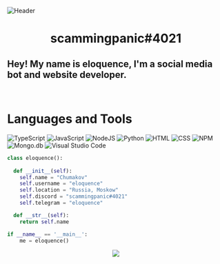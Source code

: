    ![Header](https://github.com/scammingpanic/scammingpanic/blob/main/assets/1.gif)

<h1 align="center">
  <b>scammingpanic#4021</b>
</h1>

## Hey! My name is eloquence, I'm a social media bot and website developer.

<br>

# Languages and Tools
![TypeScript](https://shields.io/badge/-TypeScript-090909?style=for-the-badge&logo=typescript)
![JavaScript](https://shields.io/badge/-JavaScript-090909?style=for-the-badge&logo=javascript)
![NodeJS](https://shields.io/badge/-Node.js-090909?style=for-the-badge&logo=node.js)
![Python](https://shields.io/badge/-Python-090909?style=for-the-badge&logo=python)
![HTML](https://shields.io/badge/-HTML-090909?style=for-the-badge&logo=html5)
![CSS](https://shields.io/badge/-CSS-090909?style=for-the-badge&logo=css3&logoColor=2966c2)
![NPM](https://shields.io/badge/-NPM-090909?style=for-the-badge&logo=NPM)
![Mongo.db](https://shields.io/badge/-Mongo.db-090909?style=for-the-badge&logo=mongodb)
![Visual Studio Code](https://shields.io/badge/-Visual_Studio_Code-090909?style=for-the-badge&logo=visual-studio-code&logoColor=32a0ff)

```python
class eloquence():
    
  def __init__(self):
    self.name = "Chumakov"
    self.username = "eloquence"
    self.location = "Russia, Moskow"
    self.discord = "scammingpanic#4021"
    self.telegram = "eloquence"

  def __str__(self):
    return self.name

if __name__ == '__main__':
    me = eloquence()
```

<div align="center">
  <a href="https://open.spotify.com/user/31hdishdd3dvlc3z7zfqkpahshra?si=2f8ece6f399b47e3">
    <img src="https://readme-spotify-tingz.vercel.app/api/now-playing">
  </a>
</div>
